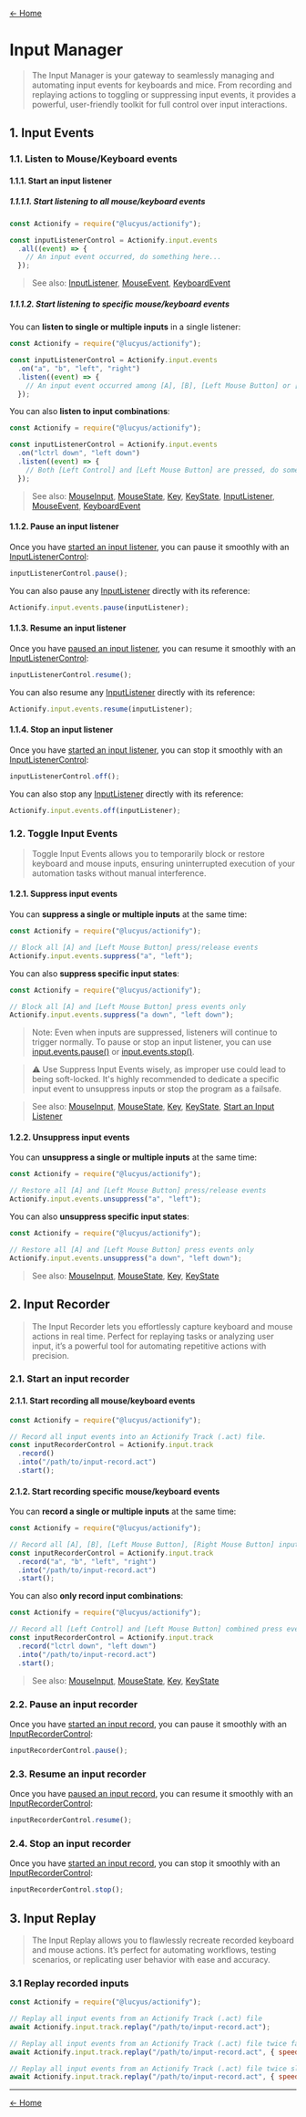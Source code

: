 [← Home](../README.md#features)

# Input Manager

> The Input Manager is your gateway to seamlessly managing and automating input events for keyboards and mice. From recording and replaying actions to toggling or suppressing input events, it provides a powerful, user-friendly toolkit for full control over input interactions.

## 1. Input Events

### 1.1. Listen to Mouse/Keyboard events

#### 1.1.1. Start an input listener

##### 1.1.1.1. Start listening to all mouse/keyboard events

```js
const Actionify = require("@lucyus/actionify");

const inputListenerControl = Actionify.input.events
  .all((event) => {
    // An input event occurred, do something here...
  });
```

> See also: [InputListener](../src/types/event/input/input-listener/input-listener.type.ts), [MouseEvent](../src/types/event/mouse/mouse-event/mouse-event.type.ts), [KeyboardEvent](../src/types/event/keyboard/keyboard-event/keyboard-event.type.ts)

##### 1.1.1.2. Start listening to specific mouse/keyboard events

You can **listen to single or multiple inputs** in a single listener:
```js
const Actionify = require("@lucyus/actionify");

const inputListenerControl = Actionify.input.events
  .on("a", "b", "left", "right")
  .listen((event) => {
    // An input event occurred among [A], [B], [Left Mouse Button] or [Right Mouse Button], do something here...
  });
```

You can also **listen to input combinations**:
```js
const Actionify = require("@lucyus/actionify");

const inputListenerControl = Actionify.input.events
  .on("lctrl down", "left down")
  .listen((event) => {
    // Both [Left Control] and [Left Mouse Button] are pressed, do something here...
  });
```

> See also: [MouseInput](../src/types/event/mouse/mouse-input/mouse-input.type.ts), [MouseState](../src/types/event/mouse/mouse-state/mouse-state.type.ts), [Key](../src/data/key-to-virtual-key-code.map.ts), [KeyState](../src/types/event/keyboard/key-state/key-state.type.ts), [InputListener](../src/types/event/input/input-listener/input-listener.type.ts), [MouseEvent](../src/types/event/mouse/mouse-event/mouse-event.type.ts), [KeyboardEvent](../src/types/event/keyboard/keyboard-event/keyboard-event.type.ts)

#### 1.1.2. Pause an input listener

Once you have [started an input listener](#111-start-an-input-listener), you can pause it smoothly with an [InputListenerControl](#111-start-an-input-listener):

```js
inputListenerControl.pause();
```

You can also pause any [InputListener](../src/types/event/input/input-listener/input-listener.type.ts) directly with its reference:

```js
Actionify.input.events.pause(inputListener);
```

#### 1.1.3. Resume an input listener

Once you have [paused an input listener](#112-pause-an-input-listener), you can resume it smoothly with an [InputListenerControl](#111-start-an-input-listener):

```js
inputListenerControl.resume();
```

You can also resume any [InputListener](../src/types/event/input/input-listener/input-listener.type.ts) directly with its reference:

```js
Actionify.input.events.resume(inputListener);
```

#### 1.1.4. Stop an input listener

Once you have [started an input listener](#111-start-an-input-listener), you can stop it smoothly with an [InputListenerControl](#111-start-an-input-listener):

```js
inputListenerControl.off();
```

You can also stop any [InputListener](../src/types/event/input/input-listener/input-listener.type.ts) directly with its reference:

```js
Actionify.input.events.off(inputListener);
```

### 1.2. Toggle Input Events

> Toggle Input Events allows you to temporarily block or restore keyboard and mouse inputs, ensuring uninterrupted execution of your automation tasks without manual interference.

#### 1.2.1. Suppress input events

You can **suppress a single or multiple inputs** at the same time:
```js
const Actionify = require("@lucyus/actionify");

// Block all [A] and [Left Mouse Button] press/release events
Actionify.input.events.suppress("a", "left");
```

You can also **suppress specific input states**:
```js
const Actionify = require("@lucyus/actionify");

// Block all [A] and [Left Mouse Button] press events only
Actionify.input.events.suppress("a down", "left down");
```

> Note: Even when inputs are suppressed, listeners will continue to trigger normally. To pause or stop an input listener, you can use [input.events.pause()](#112-pause-an-input-listener) or [input.events.stop()](#114-stop-an-input-listener).

> ⚠️ Use Suppress Input Events wisely, as improper use could lead to being soft-locked. It's highly recommended to dedicate a specific input event to unsuppress inputs or stop the program as a failsafe.

> See also: [MouseInput](../src/types/event/mouse/mouse-input/mouse-input.type.ts), [MouseState](../src/types/event/mouse/mouse-state/mouse-state.type.ts), [Key](../src/data/key-to-virtual-key-code.map.ts), [KeyState](../src/types/event/keyboard/key-state/key-state.type.ts), [Start an Input Listener](#111-start-an-input-listener)

#### 1.2.2. Unsuppress input events

You can **unsuppress a single or multiple inputs** at the same time:
```js
const Actionify = require("@lucyus/actionify");

// Restore all [A] and [Left Mouse Button] press/release events
Actionify.input.events.unsuppress("a", "left");
```

You can also **unsuppress specific input states**:
```js
const Actionify = require("@lucyus/actionify");

// Restore all [A] and [Left Mouse Button] press events only
Actionify.input.events.unsuppress("a down", "left down");
```

> See also: [MouseInput](../src/types/event/mouse/mouse-input/mouse-input.type.ts), [MouseState](../src/types/event/mouse/mouse-state/mouse-state.type.ts), [Key](../src/data/key-to-virtual-key-code.map.ts), [KeyState](../src/types/event/keyboard/key-state/key-state.type.ts)

## 2. Input Recorder

> The Input Recorder lets you effortlessly capture keyboard and mouse actions in real time. Perfect for replaying tasks or analyzing user input, it’s a powerful tool for automating repetitive actions with precision.

### 2.1. Start an input recorder

#### 2.1.1. Start recording all mouse/keyboard events

```js
const Actionify = require("@lucyus/actionify");

// Record all input events into an Actionify Track (.act) file.
const inputRecorderControl = Actionify.input.track
  .record()
  .into("/path/to/input-record.act")
  .start();
```

#### 2.1.2. Start recording specific mouse/keyboard events

You can **record a single or multiple inputs** at the same time:
```js
const Actionify = require("@lucyus/actionify");

// Record all [A], [B], [Left Mouse Button], [Right Mouse Button] input events into an Actionify Track (.act) file.
const inputRecorderControl = Actionify.input.track
  .record("a", "b", "left", "right")
  .into("/path/to/input-record.act")
  .start();
```

You can also **only record input combinations**:
```js
const Actionify = require("@lucyus/actionify");

// Record all [Left Control] and [Left Mouse Button] combined press events into an Actionify Track (.act) file.
const inputRecorderControl = Actionify.input.track
  .record("lctrl down", "left down")
  .into("/path/to/input-record.act")
  .start();
```

> See also: [MouseInput](../src/types/event/mouse/mouse-input/mouse-input.type.ts), [MouseState](../src/types/event/mouse/mouse-state/mouse-state.type.ts), [Key](../src/data/key-to-virtual-key-code.map.ts), [KeyState](../src/types/event/keyboard/key-state/key-state.type.ts)

### 2.2. Pause an input recorder

Once you have [started an input record](#21-start-an-input-recorder), you can pause it smoothly with an [InputRecorderControl](#21-start-an-input-recorder):

```js
inputRecorderControl.pause();
```

### 2.3. Resume an input recorder

Once you have [paused an input record](#22-pause-an-input-recorder), you can resume it smoothly with an [InputRecorderControl](#21-start-an-input-recorder):

```js
inputRecorderControl.resume();
```

### 2.4. Stop an input recorder

Once you have [started an input record](#21-start-an-input-recorder), you can stop it smoothly with an [InputRecorderControl](#21-start-an-input-recorder):

```js
inputRecorderControl.stop();
```

## 3. Input Replay

> The Input Replay allows you to flawlessly recreate recorded keyboard and mouse actions. It’s perfect for automating workflows, testing scenarios, or replicating user behavior with ease and accuracy.

### 3.1 Replay recorded inputs

```js
const Actionify = require("@lucyus/actionify");

// Replay all input events from an Actionify Track (.act) file
await Actionify.input.track.replay("/path/to/input-record.act");

// Replay all input events from an Actionify Track (.act) file twice faster
await Actionify.input.track.replay("/path/to/input-record.act", { speed: 2 });

// Replay all input events from an Actionify Track (.act) file twice slower
await Actionify.input.track.replay("/path/to/input-record.act", { speed: 0.5 });
```

---

[← Home](../README.md#features)
